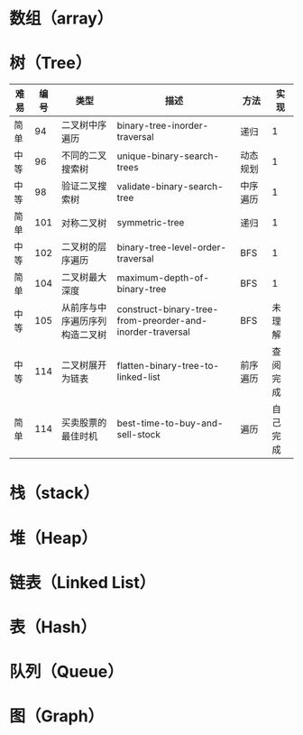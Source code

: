 # 数组（array）

# 树（Tree）
|难易|编号|类型|描述|方法|实现|
|--|--|--|--|--|--|
|简单|94|二叉树中序遍历|binary-tree-inorder-traversal|递归|1|
|中等|96|不同的二叉搜索树|unique-binary-search-trees|动态规划|1|
|中等|98|验证二叉搜索树|validate-binary-search-tree|中序遍历|1|
|简单|101|对称二叉树|symmetric-tree|递归|1|
|中等|102|二叉树的层序遍历|binary-tree-level-order-traversal|BFS|1|
|简单|104|二叉树最大深度|maximum-depth-of-binary-tree|BFS|1|
|中等|105|从前序与中序遍历序列构造二叉树|construct-binary-tree-from-preorder-and-inorder-traversal|BFS|未理解|
|中等|114|二叉树展开为链表|flatten-binary-tree-to-linked-list|前序遍历|查阅完成|
|简单|114|买卖股票的最佳时机|best-time-to-buy-and-sell-stock|遍历|自己完成|

# 栈（stack）

# 堆（Heap）

# 链表（Linked List）

# 表（Hash）

# 队列（Queue）

# 图（Graph）
